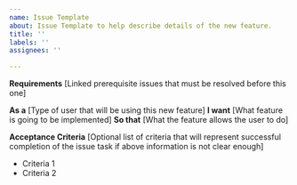 ```yaml
---
name: Issue Template
about: Issue Template to help describe details of the new feature.
title: ''
labels: ''
assignees: ''

---
```


**Requirements**
[Linked prerequisite issues that must be resolved before this one]

**As a** [Type of user that will be using this new feature]
**I want** [What feature is going to be implemented]
**So that** [What the feature allows the user to do]

**Acceptance Criteria**
[Optional list of criteria that will represent successful completion of the issue task if above information is not clear enough]
* Criteria 1
* Criteria 2
